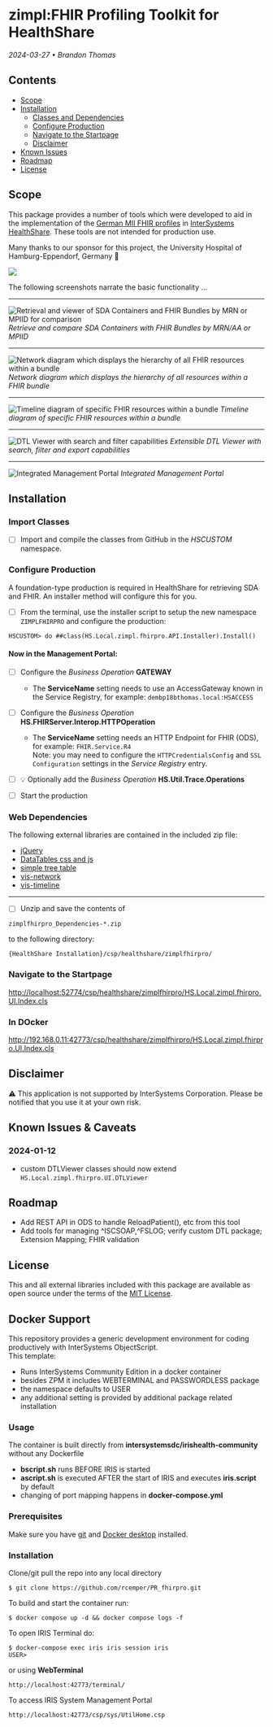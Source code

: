 # zimpl:FHIR Profiling Toolkit for HealthShare
*2024-03-27 • Brandon Thomas*

## Contents
- [Scope](#scope)
- [Installation](#installation)
    - [Classes and Dependencies](#classes-and-dependencies)
    - [Configure Production](#configure-production)
    - [Navigate to the Startpage](#navigate-to-the-startpage)
    - [Disclaimer](#disclaimer)
- [Known Issues](#known-issues)
- [Roadmap](#roadmap)
- [License](#license)

## Scope
This package provides a number of tools which were developed to aid in the implementation of the [German MII FHIR profiles](https://simplifier.net/organization/koordinationsstellemii) in [InterSystems HealthShare](https://www.intersystems.com/interoperability-platform/).  These tools are not intended for production use.

Many thanks to our sponsor for this project, the University Hospital of Hamburg-Eppendorf, Germany :tada:

[<img src="README_img/UKE_logo_klassisch.png">](https://www.uke.de)

The following screenshots narrate the basic functionality ...

---
![Retrieval and viewer of SDA Containers and FHIR Bundles by MRN or MPIID for comparison](README_img/SAFI_Datasource.png)
*Retrieve and compare SDA Containers with FHIR Bundles by MRN/AA or MPIID*

---
![Network diagram which displays the hierarchy of all FHIR resources within a bundle](README_img/SAFI_FHIR-Network.png)
*Network diagram which displays the hierarchy of all resources within a FHIR bundle*

---
![Timeline diagram of specific FHIR resources within a bundle](README_img/SAFI_FHIR-Timeline.png)
*Timeline diagram of specific FHIR resources within a bundle*

---
![DTL Viewer with search and filter capabilities](README_img/DTL-Viewer.png)
*Extensible DTL Viewer with search, filter and export capabilities*

---
![Integrated Management Portal](README_img/SMP.png)
*Integrated Management Portal*


## Installation
### Import Classes
- [ ] Import and compile the classes from GitHub in the *HSCUSTOM* namespace.

### Configure Production
A foundation-type production is required in HealthShare for retrieving SDA and FHIR. An installer method will configure this for you.

- [ ] From the terminal, use the installer script to setup the new namespace `ZIMPLFHIRPRO` and configure the production:
``` objectscript
HSCUSTOM> do ##class(HS.Local.zimpl.fhirpro.API.Installer).Install()
```
#### Now in the Management Portal:

- [ ] Configure the *Business Operation* **GATEWAY**
    - The **ServiceName** setting needs to use an AccessGateway known in the Service Registry, for example: `dembp18bthomas.local:HSACCESS`
- [ ] Configure the *Business Operation* **HS.FHIRServer.Interop.HTTPOperation**
    - The **ServiceName** setting needs an HTTP Endpoint for FHIR (ODS), for example: `FHIR.Service.R4`  
    Note: you may need to configure the `HTTPCredentialsConfig` and  `SSL Configuration` settings in the *Service Registry* entry.
- [ ] :bulb: Optionally add the *Business Operation* **HS.Util.Trace.Operations** 

- [ ] Start the production

### Web Dependencies
The following external libraries are contained in the included zip file:
- [jQuery](https://jquery.com/)
- [DataTables css and js](https://datatables.net/)
- [simple tree table](https://github.com/kanety/jquery-simple-tree-table)
- [vis-network](https://visjs.org/)
- [vis-timeline](https://visjs.org/)

---
- [ ] Unzip and save the contents of 

`zimplfhirpro_Dependencies-*.zip` 

to the following directory:

`{HealthShare Installation}/csp/healthshare/zimplfhirpro/`

### Navigate to the Startpage
<http://localhost:52774/csp/healthshare/zimplfhirpro/HS.Local.zimpl.fhirpro.UI.Index.cls>
### In DOcker
<http://192.168.0.11:42773/csp/healthshare/zimplfhirpro/HS.Local.zimpl.fhirpro.UI.Index.cls>
## Disclaimer
:warning: This application is not supported by InterSystems Corporation. Please be notified that you use it at your own risk.

## Known Issues & Caveats
### 2024-01-12
- custom DTLViewer classes should now extend 
`HS.Local.zimpl.fhirpro.UI.DTLViewer`

## Roadmap
- Add REST API in ODS to handle ReloadPatient(), etc from this tool
- Add tools for managing ^ISCSOAP,^FSLOG; verify custom DTL package; Extension Mapping; FHIR validation

## License
This and all external libraries included with this package are available as open source under the terms of the [MIT License](https://opensource.org/license/MIT).

## Docker Support
This repository provides a generic development environment 
for coding productively with InterSystems ObjectScript.    
This template:   
* Runs InterSystems Community Edition in a docker container
* besides ZPM it includes WEBTERMINAL and PASSWORDLESS package
* the namespace defaults to USER
* any additional setting is provided by additional package related installation
 
### Usage
The container is built directly from **intersystemsdc/irishealth-community** without any Dockerfile
- **bscript.sh** runs BEFORE IRIS is started  
- **ascript.sh** is executed AFTER the start of IRIS and executes **iris.script** by default
- changing of port mapping happens in **docker-compose.yml** 

### Prerequisites
Make sure you have [git](https://git-scm.com/book/en/v2/Getting-Started-Installing-Git) and [Docker desktop](https://www.docker.com/products/docker-desktop) installed.
### Installation
Clone/git pull the repo into any local directory
```
$ git clone https://github.com/rcemper/PR_fhirpro.git
```
To build and start the container run:
```
$ docker compose up -d && docker compose logs -f
```
To open IRIS Terminal do:
```
$ docker-compose exec iris iris session iris
USER>
```
or using **WebTerminal**
```
http://localhost:42773/terminal/
```
To access IRIS System Management Portal
```
http://localhost:42773/csp/sys/UtilHome.csp
```
